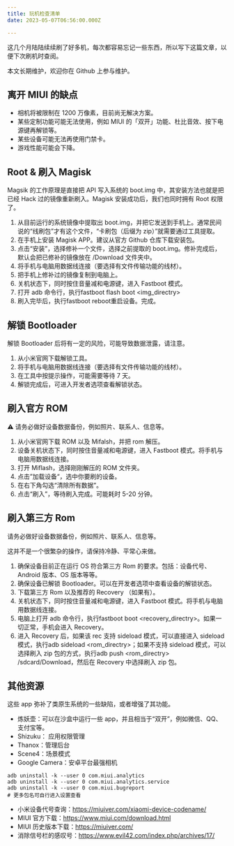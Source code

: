 ```yaml
---
title: 玩机检查清单
date: 2023-05-07T06:56:00.000Z

---
```



这几个月陆陆续续刷了好多机，每次都容易忘记一些东西，所以写下这篇文章，以便下次刷机时查阅。

本文长期维护，欢迎你在 Github 上参与维护。

## 离开 MIUI 的缺点
- 相机将被限制在 1200 万像素，目前尚无解决方案。
- 某些定制功能可能无法使用，例如 MIUI 的「双开」功能、杜比音效、按下电源键再解锁等。
- 某些设备可能无法再使用门禁卡。
- 游戏性能可能会下降。

## Root & 刷入 Magisk

Magsik 的工作原理是直接把 API 写入系统的 boot.img 中，其安装方法也就是把已经 Hack 过的镜像重新刷入。Magisk 安装成功后，我们也同时拥有 Root 权限了。
1. 从目前运行的系统镜像中提取出 boot.img，并把它发送到手机上。通常民间说的“线刷包”才有这个文件，“卡刷包（后缀为 zip）”就需要通过工具提取。
2. 在手机上安装 Magisk APP。建议从官方 Github 仓库下载安装包。
3. 点击“安装”，选择修补一个文件，选择之前提取的 boot.img。修补完成后，默认会把已修补的镜像放在 /Download 文件夹中。
4. 将手机与电脑用数据线连接（要选择有文件传输功能的线材）。
5. 把手机上修补过的镜像复制到电脑上。
6. 关机状态下，同时按住音量减和电源键，进入 Fastboot 模式。
7. 打开 adb 命令行，执行fastboot flash boot <img_directry>
8. 刷入完毕后，执行fastboot reboot重启设备。完成。

## 解锁 Bootloader

解锁 Bootloader 后将有一定的风险，可能导致数据泄露，请注意。
1. 从小米官网下载解锁工具。
2. 将手机与电脑用数据线连接（要选择有文件传输功能的线材）。
3. 在工具中按提示操作，可能需要等待 7 天。
4. 解锁完成后，可进入开发者选项查看解锁状态。

## 刷入官方 ROM

⚠ 请务必做好设备数据备份，例如照片、联系人、信息等。
1. 从小米官网下载 ROM 以及 Mifalsh，并把 rom 解压。
2. 设备关机状态下，同时按住音量减和电源键，进入 Fastboot 模式。将手机与电脑用数据线连接。
3. 打开 Miflash，选择刚刚解压的 ROM 文件夹。
4. 点击”加载设备“，选中你要刷的设备。
5. 在右下角勾选“清除所有数据”。
6. 点击“刷入”，等待刷入完成。可能耗时 5-20 分钟。

## 刷入第三方 Rom

请务必做好设备数据备份，例如照片、联系人、信息等。

这并不是一个很繁杂的操作，请保持冷静、平常心来做。
1. 确保设备目前正在运行 OS 符合第三方 Rom 的要求。包括：设备代号、Android 版本、OS 版本等等。
2. 确保设备已解锁 Bootloader。可以在开发者选项中查看设备的解锁状态。
3. 下载第三方 Rom 以及推荐的 Recovery （如果有）。
4. 关机状态下，同时按住音量减和电源键，进入 Fastboot 模式。将手机与电脑用数据线连接。
5. 电脑上打开 adb 命令行，执行fastboot boot <recovery_directry>。如果一切正常，手机会进入 Recovery。
6. 进入 Recovery 后，如果该 rec 支持 sideload 模式，可以直接进入 sideload 模式，执行adb sideload <rom_directry>；如果不支持 sideload 模式，可以选择刷入 zip 包的方式，执行adb push <rom_directry> /sdcard/Download，然后在 Recovery 中选择刷入 zip 包。

## 其他资源

这些 app 弥补了类原生系统的一些缺陷，或者增强了其功能。
- 炼妖壶：可以在沙盒中运行一些 app，并且相当于“双开”，例如微信、QQ、支付宝等。
- Shizuku： 应用权限管理
- Thanox：管理后台
- Scene4：场景模式
- Google Camera：安卓平台最强相机

```shell
adb uninstall -k --user 0 com.miui.analytics
adb uninstall -k --user 0 com.miui.analytics.service
adb uninstall -k --user 0 com.miui.bugreport
# 更多包名可自行进入设置查看
```
- 小米设备代号查询：https://miuiver.com/xiaomi-device-codename/
- MIUI 官方下载：https://www.miui.com/download.html
- MIUI 历史版本下载：https://miuiver.com/
- 消除信号栏的感叹号：https://www.evil42.com/index.php/archives/17/
